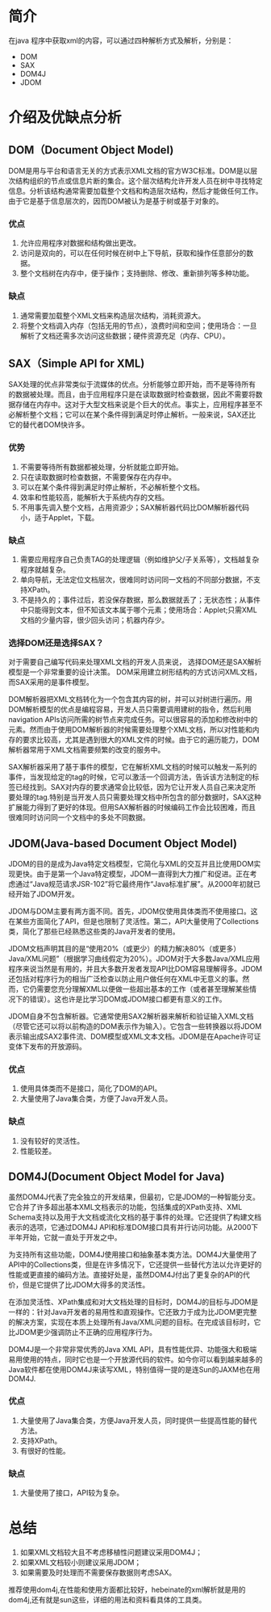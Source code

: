 # 简介
在java 程序中获取xml的内容，可以通过四种解析方式及解析，分别是：
- DOM
- SAX
- DOM4J
- JDOM


# 介绍及优缺点分析
## DOM（Document Object Model)

DOM是用与平台和语言无关的方式表示XML文档的官方W3C标准。DOM是以层次结构组织的节点或信息片断的集合。这个层次结构允许开发人员在树中寻找特定信息。分析该结构通常需要加载整个文档和构造层次结构，然后才能做任何工作。由于它是基于信息层次的，因而DOM被认为是基于树或基于对象的。

### 优点
1. 允许应用程序对数据和结构做出更改。
2. 访问是双向的，可以在任何时候在树中上下导航，获取和操作任意部分的数据。
3. 整个文档树在内存中，便于操作；支持删除、修改、重新排列等多种功能。

### 缺点
1. 通常需要加载整个XML文档来构造层次结构，消耗资源大。
2. 将整个文档调入内存（包括无用的节点），浪费时间和空间；使用场合：一旦解析了文档还需多次访问这些数据；硬件资源充足（内存、CPU）。


## SAX（Simple API for XML)

SAX处理的优点非常类似于流媒体的优点。分析能够立即开始，而不是等待所有的数据被处理。而且，由于应用程序只是在读取数据时检查数据，因此不需要将数据存储在内存中。这对于大型文档来说是个巨大的优点。事实上，应用程序甚至不必解析整个文档；它可以在某个条件得到满足时停止解析。一般来说，SAX还比它的替代者DOM快许多。


### 优势
1. 不需要等待所有数据都被处理，分析就能立即开始。
1. 只在读取数据时检查数据，不需要保存在内存中。
1. 可以在某个条件得到满足时停止解析，不必解析整个文档。
1. 效率和性能较高，能解析大于系统内存的文档。
1. 不用事先调入整个文档，占用资源少；SAX解析器代码比DOM解析器代码小，适于Applet，下载。

### 缺点
1. 需要应用程序自己负责TAG的处理逻辑（例如维护父/子关系等），文档越复杂程序就越复杂。
1. 单向导航，无法定位文档层次，很难同时访问同一文档的不同部分数据，不支持XPath。
1. 不是持久的；事件过后，若没保存数据，那么数据就丢了；无状态性；从事件中只能得到文本，但不知该文本属于哪个元素；使用场合：Applet;只需XML文档的少量内容，很少回头访问；机器内存少。

### 选择DOM还是选择SAX？
 对于需要自己编写代码来处理XML文档的开发人员来说， 选择DOM还是SAX解析模型是一个非常重要的设计决策。 DOM采用建立树形结构的方式访问XML文档，而SAX采用的是事件模型。

DOM解析器把XML文档转化为一个包含其内容的树，并可以对树进行遍历。用DOM解析模型的优点是编程容易，开发人员只需要调用建树的指令，然后利用navigation APIs访问所需的树节点来完成任务。可以很容易的添加和修改树中的元素。然而由于使用DOM解析器的时候需要处理整个XML文档，所以对性能和内存的要求比较高，尤其是遇到很大的XML文件的时候。由于它的遍历能力，DOM解析器常用于XML文档需要频繁的改变的服务中。

SAX解析器采用了基于事件的模型，它在解析XML文档的时候可以触发一系列的事件，当发现给定的tag的时候，它可以激活一个回调方法，告诉该方法制定的标签已经找到。SAX对内存的要求通常会比较低，因为它让开发人员自己来决定所要处理的tag.特别是当开发人员只需要处理文档中所包含的部分数据时，SAX这种扩展能力得到了更好的体现。但用SAX解析器的时候编码工作会比较困难，而且很难同时访问同一个文档中的多处不同数据。

## JDOM(Java-based Document Object Model)

JDOM的目的是成为Java特定文档模型，它简化与XML的交互并且比使用DOM实现更快。由于是第一个Java特定模型，JDOM一直得到大力推广和促进。正在考虑通过“Java规范请求JSR-102”将它最终用作“Java标准扩展”。从2000年初就已经开始了JDOM开发。

JDOM与DOM主要有两方面不同。首先，JDOM仅使用具体类而不使用接口。这在某些方面简化了API，但是也限制了灵活性。第二，API大量使用了Collections类，简化了那些已经熟悉这些类的Java开发者的使用。

JDOM文档声明其目的是“使用20%（或更少）的精力解决80%（或更多）Java/XML问题”（根据学习曲线假定为20%）。JDOM对于大多数Java/XML应用程序来说当然是有用的，并且大多数开发者发现API比DOM容易理解得多。JDOM还包括对程序行为的相当广泛检查以防止用户做任何在XML中无意义的事。然而，它仍需要您充分理解XML以便做一些超出基本的工作（或者甚至理解某些情况下的错误）。这也许是比学习DOM或JDOM接口都更有意义的工作。

JDOM自身不包含解析器。它通常使用SAX2解析器来解析和验证输入XML文档（尽管它还可以将以前构造的DOM表示作为输入）。它包含一些转换器以将JDOM表示输出成SAX2事件流、DOM模型或XML文本文档。JDOM是在Apache许可证变体下发布的开放源码。

### 优点
1. 使用具体类而不是接口，简化了DOM的API。
1. 大量使用了Java集合类，方便了Java开发人员。

### 缺点 
1. 没有较好的灵活性。
1. 性能较差。

## DOM4J(Document Object Model for Java)
虽然DOM4J代表了完全独立的开发结果，但最初，它是JDOM的一种智能分支。它合并了许多超出基本XML文档表示的功能，包括集成的XPath支持、XML Schema支持以及用于大文档或流化文档的基于事件的处理。它还提供了构建文档表示的选项，它通过DOM4J API和标准DOM接口具有并行访问功能。从2000下半年开始，它就一直处于开发之中。

为支持所有这些功能，DOM4J使用接口和抽象基本类方法。DOM4J大量使用了API中的Collections类，但是在许多情况下，它还提供一些替代方法以允许更好的性能或更直接的编码方法。直接好处是，虽然DOM4J付出了更复杂的API的代价，但是它提供了比JDOM大得多的灵活性。

在添加灵活性、XPath集成和对大文档处理的目标时，DOM4J的目标与JDOM是一样的：针对Java开发者的易用性和直观操作。它还致力于成为比JDOM更完整的解决方案，实现在本质上处理所有Java/XML问题的目标。在完成该目标时，它比JDOM更少强调防止不正确的应用程序行为。

DOM4J是一个非常非常优秀的Java XML API，具有性能优异、功能强大和极端易用使用的特点，同时它也是一个开放源代码的软件。如今你可以看到越来越多的Java软件都在使用DOM4J来读写XML，特别值得一提的是连Sun的JAXM也在用DOM4J.

### 优点
1. 大量使用了Java集合类，方便Java开发人员，同时提供一些提高性能的替代方法。
1. 支持XPath。
1. 有很好的性能。

### 缺点
1. 大量使用了接口，API较为复杂。

# 总结

1. 如果XML文档较大且不考虑移植性问题建议采用DOM4J；
1. 如果XML文档较小则建议采用JDOM；
1. 如果需要及时处理而不需要保存数据则考虑SAX。

推荐使用dom4j,在性能和使用方面都比较好，hebeinate的xml解析就是用的dom4j,还有就是sun这些，详细的用法和资料看具体的工具类。